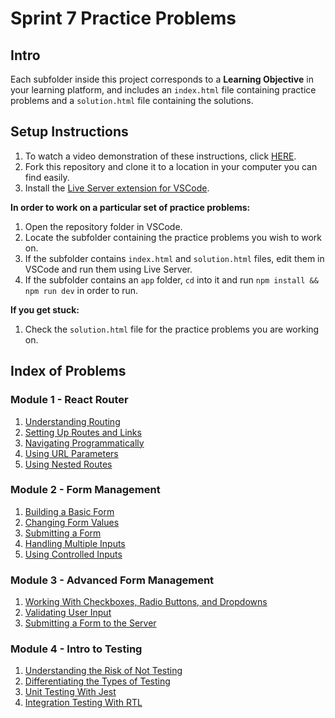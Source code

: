 # Sprint 7 Practice Problems

## Intro

Each subfolder inside this project corresponds to a **Learning Objective** in your learning platform, and includes an `index.html` file containing practice problems and a `solution.html` file containing the solutions.

## Setup Instructions

1. To watch a video demonstration of these instructions, click [HERE](https://bloomtech-1.wistia.com/medias/k4rcg5le7z).
2. Fork this repository and clone it to a location in your computer you can find easily.
3. Install the [Live Server extension for VSCode](https://marketplace.visualstudio.com/items?itemName=ritwickdey.LiveServer).

**In order to work on a particular set of practice problems:**

1. Open the repository folder in VSCode.
2. Locate the subfolder containing the practice problems you wish to work on.
3. If the subfolder contains `index.html` and `solution.html` files, edit them in VSCode and run them using Live Server.
4. If the subfolder contains an `app` folder, `cd` into it and run `npm install && npm run dev` in order to run.

**If you get stuck:**

1. Check the `solution.html` file for the practice problems you are working on.

## Index of Problems

### Module 1 - React Router

1. [Understanding Routing](./m1-1-1-understanding_routing/index.html)
2. [Setting Up Routes and Links](./m1-1-2-setting_up_routes_and_links/index.html)
3. [Navigating Programmatically](./m1-1-3-navigating_programmatically/index.html)
4. [Using URL Parameters](./m1-2-1-using_url_parameters/index.html)
5. [Using Nested Routes](./m1-2-2-using_nested_routes/index.html)

### Module 2 - Form Management

1. [Building a Basic Form](./m2-1-1-building_a_basic_form/index.html)
2. [Changing Form Values](./m2-1-2-changing_form_values/index.html)
3. [Submitting a Form](./m2-1-3-submitting_a_form/index.html)
4. [Handling Multiple Inputs](./m2-1-4-handling_multiple_inputs/index.html)
5. [Using Controlled Inputs](./m2-1-5-using_controlled_inputs/index.html)

### Module 3 - Advanced Form Management

1. [Working With Checkboxes, Radio Buttons, and Dropdowns](./m3-1-1-working_with_checkboxes_radio_buttons_and_dropdowns/index.html)
2. [Validating User Input](./m3-1-2-validating_user_input/index.html)
3. [Submitting a Form to the Server](./m3-1-3-submitting_a_form_to_the_server/index.html)

### Module 4 - Intro to Testing

1. [Understanding the Risk of Not Testing](./m4-1-1-understanding_the_risk_of_not_testing/index.html)
2. [Differentiating the Types of Testing](./m4-1-2-differentiating_the_types_of_testing/index.html)
3. [Unit Testing With Jest](./m4-2-1-unit_testing_with_jest/index.html)
4. [Integration Testing With RTL](./m4-2-2-integration_testing_with_rtl/index.html)
